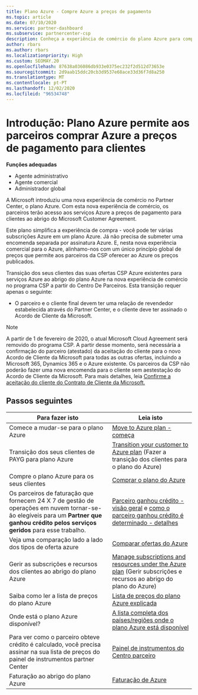 ```yaml
---
title: Plano Azure - Compre Azure a preços de pagamento
ms.topic: article
ms.date: 07/10/2020
ms.service: partner-dashboard
ms.subservice: partnercenter-csp
description: Conheça a experiência de comércio do plano Azure para comprar serviços Azure a preços de pagamento para os clientes. Saiba mais sobre novos requisitos de segurança também.
author: rbars
ms.author: rbars
ms.localizationpriority: High
ms.custom: SEOMAY.20
ms.openlocfilehash: 87638a036086db933e0375ec232f2d512d73653e
ms.sourcegitcommit: 2d9aab15ddc20cb3d9537e68ace33d36f7d8a250
ms.translationtype: MT
ms.contentlocale: pt-PT
ms.lasthandoff: 12/02/2020
ms.locfileid: "96534748"
---
```

# <a name="introduction-azure-plan-lets-partners-buy-azure-at-pay-as-you-go-rates-for-customers"></a>Introdução: Plano Azure permite aos parceiros comprar Azure a preços de pagamento para clientes

**Funções adequadas**

- Agente administrativo
- Agente comercial
- Administrador global

A Microsoft introduziu uma nova experiência de comércio no Partner Center, o plano Azure.  Com esta nova experiência de comércio, os parceiros terão acesso aos serviços Azure a preços de pagamento para clientes ao abrigo do Microsoft Customer Agreement.

Este plano simplifica a experiência de compra - você pode ter várias subscrições Azure em um plano Azure. Já não precisa de submeter uma encomenda separada por assinatura Azure. E, nesta nova experiência comercial para o Azure, alinhamo-nos com um único princípio global de preços que permite aos parceiros da CSP oferecer ao Azure os preços publicados.

Transição dos seus clientes das suas ofertas CSP Azure existentes para serviços Azure ao abrigo do plano Azure na nova experiência de comércio no programa CSP a partir do Centro De Parceiros. Esta transição requer apenas o seguinte:

- O parceiro e o cliente final devem ter uma relação de revendedor estabelecida através do Partner Center, e o cliente deve ter assinado o Acordo de Cliente da Microsoft.

>[!Note]
>A partir de 1 de fevereiro de 2020, o atual Microsoft Cloud Agreement será removido do programa CSP. A partir desse momento, será necessária a confirmação do parceiro (atestado) da aceitação do cliente para o novo Acordo de Cliente da Microsoft para todas as outras ofertas, incluindo a Microsoft 365, Dynamics 365 e o Azure existente. Os parceiros da CSP não poderão fazer uma nova encomenda para o cliente sem aestestação do Acordo de Cliente da Microsoft. Para mais detalhes, leia [Confirme a aceitação do cliente do Contrato de Cliente da Microsoft.](confirm-customer-agreement.md)


## <a name="next-steps"></a>Passos seguintes

|**Para fazer isto**   |**Leia isto**   |
|------------------|---------------------|
|Comece a mudar-se para o plano Azure|[Move to Azure plan - começa](azure-plan-get-started.md)
|Transição dos seus clientes de PAYG para plano Azure|[Transition your customer to Azure plan](azure-plan-transition.md) (Fazer a transição dos clientes para o plano do Azure)|
|Compre o plano Azure para os seus clientes|[Comprar o plano do Azure](purchase-azure-plan.md)|
|Os parceiros de faturação que fornecem 24 X 7 de gestão de operações em nuvem tornar-se-ão elegíveis para um **Partner que ganhou crédito pelos serviços geridos** para esse trabalho.|[Parceiro ganhou crédito - visão geral](partner-earned-credit.md) e [como o parceiro ganhou crédito é determinado - detalhes](partner-earned-credit-explanation.md)|
|Veja uma comparação lado a lado dos tipos de oferta azure|[Comparar ofertas do Azure](compare-azure-offers.md)|
|Gerir as subscrições e recursos dos clientes ao abrigo do plano Azure|[Manage subscriptions and resources under the Azure plan](azure-plan-manage.md) (Gerir subscrições e recursos ao abrigo do plano do Azure)|
|Saiba como ler a lista de preços do plano Azure   |[Lista de preços do plano Azure explicada](azure-plan-price-list.md)|
|Onde está o plano Azure disponível?|[A lista completa dos países/regiões onde o plano Azure está disponível](https://query.prod.cms.rt.microsoft.com/cms/api/am/binary/RE3QN0x)
|Para ver como o parceiro obteve crédito é calculado, você precisa assinar na sua lista de preços do painel de instrumentos partner Center|[Painel de instrumentos do Centro parceiro](https://partner.microsoft.com/dashboard/home)|
|Faturação ao abrigo do plano Azure|[Faturação de Azure](azure-plan-billing.md)|